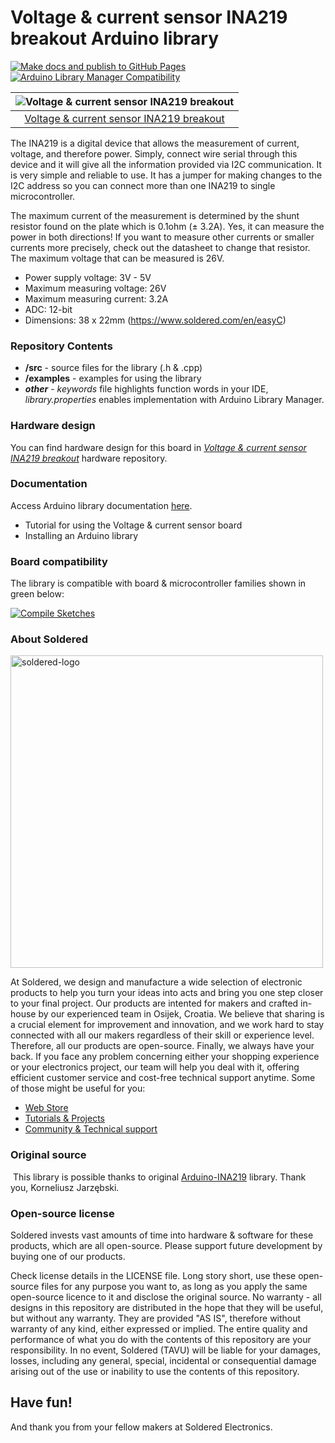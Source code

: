 # Voltage & current sensor INA219 breakout Arduino library

[![Make docs and publish to GitHub Pages](https://github.com/SolderedElectronics/Soldered-INA219-Current-Sensor-Arduino-Library/actions/workflows/make_docs.yml/badge.svg?branch=dev)](https://github.com/SolderedElectronics/Soldered-INA219-Current-Sensor-Arduino-Library/actions/workflows/make_docs.yml)
[![Arduino Library Manager Compatibility](https://github.com/SolderedElectronics/Soldered-INA219-Current-Sensor-Arduino-Library/actions/workflows/arduino_lint.yml/badge.svg?branch=dev)](https://github.com/SolderedElectronics/Soldered-INA219-Current-Sensor-Arduino-Library/actions/workflows/arduino_lint.yml)


| ![Voltage & current sensor INA219 breakout](https://upload.wikimedia.org/wikipedia/commons/8/8f/Example_image.svg) |
| :----------------------------------------------------------------------------------------------------------------: |
|                      [Voltage & current sensor INA219 breakout](https://www.solde.red/333066)                      |

The INA219 is a digital device that allows the measurement of current, voltage, and therefore power. Simply, connect wire serial through this device and it will give all the information provided via I2C communication. It is very simple and reliable to use. It has a jumper for making changes to the I2C address so you can connect more than one INA219 to single microcontroller.

The maximum current of the measurement is determined by the shunt resistor found on the plate which is 0.1ohm (± 3.2A). Yes, it can measure the power in both directions! If you want to measure other currents or smaller currents more precisely, check out the datasheet to change that resistor. The maximum voltage that can be measured is 26V.

- Power supply voltage: 3V - 5V
- Maximum measuring voltage: 26V
- Maximum measuring current: 3.2A
- ADC: 12-bit
- Dimensions: 38 x 22mm (https://www.soldered.com/en/easyC)

### Repository Contents

- **/src** - source files for the library (.h & .cpp)
- **/examples** - examples for using the library
- **_other_** - _keywords_ file highlights function words in your IDE, _library.properties_ enables implementation with Arduino Library Manager.

### Hardware design

You can find hardware design for this board in [_Voltage & current sensor INA219 breakout_](https://github.com/SolderedElectronics/Voltage---current-sensor-INA219-breakout-hardware-design) hardware repository.

### Documentation

Access Arduino library documentation [here](https://SolderedElectronics.github.io/Soldered-INA219-Current-Sensor-Arduino-Library/).

- Tutorial for using the Voltage & current sensor board
- Installing an Arduino library

### Board compatibility

The library is compatible with board & microcontroller families shown in green below:

[![Compile Sketches](http://github-actions.40ants.com/e-radionicacom/Soldered-INA219-Current-Sensor-Arduino-Library/matrix.svg?branch=dev&only=Compile%20Sketches)](https://github.com/SolderedElectronics/Soldered-INA219-Current-Sensor-Arduino-Library/actions/workflows/compile_test.yml)

### About Soldered

<img src="https://raw.githubusercontent.com/e-radionicacom/Soldered-Generic-Arduino-Library/dev/extras/Soldered-logo-color.png" alt="soldered-logo" width="500"/>

At Soldered, we design and manufacture a wide selection of electronic products to help you turn your ideas into acts and bring you one step closer to your final project. Our products are intented for makers and crafted in-house by our experienced team in Osijek, Croatia. We believe that sharing is a crucial element for improvement and innovation, and we work hard to stay connected with all our makers regardless of their skill or experience level. Therefore, all our products are open-source. Finally, we always have your back. If you face any problem concerning either your shopping experience or your electronics project, our team will help you deal with it, offering efficient customer service and cost-free technical support anytime. Some of those might be useful for you:

- [Web Store](https://www.soldered.com/shop)
- [Tutorials & Projects](https://soldered.com/learn)
- [Community & Technical support](https://soldered.com/community)

### Original source
​
This library is possible thanks to original [Arduino-INA219](https://github.com/jarzebski/Arduino-INA219) library. Thank you, Korneliusz Jarzębski.

### Open-source license

Soldered invests vast amounts of time into hardware & software for these products, which are all open-source. Please support future development by buying one of our products.

Check license details in the LICENSE file. Long story short, use these open-source files for any purpose you want to, as long as you apply the same open-source licence to it and disclose the original source. No warranty - all designs in this repository are distributed in the hope that they will be useful, but without any warranty. They are provided "AS IS", therefore without warranty of any kind, either expressed or implied. The entire quality and performance of what you do with the contents of this repository are your responsibility. In no event, Soldered (TAVU) will be liable for your damages, losses, including any general, special, incidental or consequential damage arising out of the use or inability to use the contents of this repository.

## Have fun!

And thank you from your fellow makers at Soldered Electronics.
